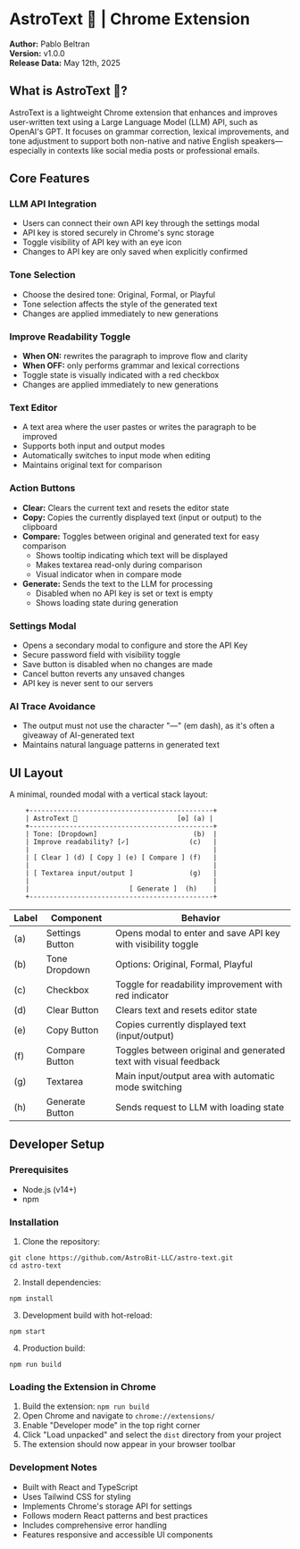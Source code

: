 # AstroText 🚀 | Chrome Extension

**Author:** Pablo Beltran <br>
**Version:** v1.0.0 <br>
**Release Data:** May 12th, 2025 <br>

## What is AstroText 🚀?

AstroText is a lightweight Chrome extension that enhances and improves user-written text using a Large Language Model (LLM) API, such as OpenAI's GPT. It focuses on grammar correction, lexical improvements, and tone adjustment to support both non-native and native English speakers—especially in contexts like social media posts or professional emails.

## Core Features

### LLM API Integration

- Users can connect their own API key through the settings modal
- API key is stored securely in Chrome's sync storage
- Toggle visibility of API key with an eye icon
- Changes to API key are only saved when explicitly confirmed

### Tone Selection

- Choose the desired tone: Original, Formal, or Playful
- Tone selection affects the style of the generated text
- Changes are applied immediately to new generations

### Improve Readability Toggle

- **When ON:** rewrites the paragraph to improve flow and clarity
- **When OFF:** only performs grammar and lexical corrections
- Toggle state is visually indicated with a red checkbox
- Changes are applied immediately to new generations

### Text Editor

- A text area where the user pastes or writes the paragraph to be improved
- Supports both input and output modes
- Automatically switches to input mode when editing
- Maintains original text for comparison

### Action Buttons

- **Clear:** Clears the current text and resets the editor state
- **Copy:** Copies the currently displayed text (input or output) to the clipboard
- **Compare:** Toggles between original and generated text for easy comparison
    - Shows tooltip indicating which text will be displayed
    - Makes textarea read-only during comparison
    - Visual indicator when in compare mode
- **Generate:** Sends the text to the LLM for processing
    - Disabled when no API key is set or text is empty
    - Shows loading state during generation

### Settings Modal

- Opens a secondary modal to configure and store the API Key
- Secure password field with visibility toggle
- Save button is disabled when no changes are made
- Cancel button reverts any unsaved changes
- API key is never sent to our servers

### AI Trace Avoidance

- The output must not use the character "—" (em dash), as it's often a giveaway of AI-generated text
- Maintains natural language patterns in generated text

## UI Layout

A minimal, rounded modal with a vertical stack layout:

```
    +----------------------------------------------+
    | AstroText 🚀                         [⚙] (a) |
    +----------------------------------------------+
    | Tone: [Dropdown]                        (b)  |
    | Improve readability? [✓]               (c)   |
    |                                              |
    | [ Clear ] (d) [ Copy ] (e) [ Compare ] (f)   |
    |                                              |
    | [ Textarea input/output ]              (g)   |
    |                                              |
    |                         [ Generate ]  (h)    |
    +----------------------------------------------+
```

| Label | Component       | Behavior                                                         |
| ----- | --------------- | ---------------------------------------------------------------- |
| (a)   | Settings Button | Opens modal to enter and save API key with visibility toggle     |
| (b)   | Tone Dropdown   | Options: Original, Formal, Playful                               |
| (c)   | Checkbox        | Toggle for readability improvement with red indicator            |
| (d)   | Clear Button    | Clears text and resets editor state                              |
| (e)   | Copy Button     | Copies currently displayed text (input/output)                   |
| (f)   | Compare Button  | Toggles between original and generated text with visual feedback |
| (g)   | Textarea        | Main input/output area with automatic mode switching             |
| (h)   | Generate Button | Sends request to LLM with loading state                          |

## Developer Setup

### Prerequisites

- Node.js (v14+)
- npm

### Installation

1. Clone the repository:

```
git clone https://github.com/AstroBit-LLC/astro-text.git
cd astro-text
```

2. Install dependencies:

```
npm install
```

3. Development build with hot-reload:

```
npm start
```

4. Production build:

```
npm run build
```

### Loading the Extension in Chrome

1. Build the extension: `npm run build`
2. Open Chrome and navigate to `chrome://extensions/`
3. Enable "Developer mode" in the top right corner
4. Click "Load unpacked" and select the `dist` directory from your project
5. The extension should now appear in your browser toolbar

### Development Notes

- Built with React and TypeScript
- Uses Tailwind CSS for styling
- Implements Chrome's storage API for settings
- Follows modern React patterns and best practices
- Includes comprehensive error handling
- Features responsive and accessible UI components
